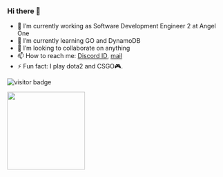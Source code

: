 ### Hi there 👋

<!--
**hims1911/hims1911** is a ✨ _special_ ✨ repository because its `README.md` (this file) appears on your GitHub profile.

Here are some ideas to get you started:

-->

- 🔭 I’m currently working as Software Development Engineer 2 at Angel One
- 🌱 I’m currently learning GO and DynamoDB
- 👯 I’m looking to collaborate on anything
- 📫 How to reach me: [Discord ID](ParaN01D#2996), [mail](Sharmahimanshu1911@gmail.com)
- ⚡ Fun fact: I play dota2 and CSGO🎮.

![visitor badge](https://visitor-badge.glitch.me/badge?page_id=${hims1911})


<img height="180em" src="https://github-readme-stats.vercel.app/api?username=hims1911&show_icons=true&hide_border=true&&count_private=true&include_all_commits=true" />

